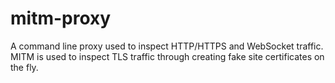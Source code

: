 # mitm-proxy
A command line proxy used to inspect HTTP/HTTPS and WebSocket traffic. MITM is used to inspect TLS traffic through creating fake site certificates on the fly.

